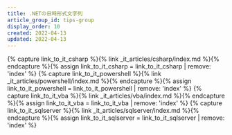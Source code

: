```yaml
---
title: .NETの日時形式文字列
article_group_id: tips-group
display_order: 10
created: 2022-04-13
updated: 2022-04-13
---
```

{% capture link_to_it_csharp %}{% link _it_articles/csharp/index.md %}{% endcapture %}{% assign link_to_it_csharp = link_to_it_csharp | remove: 'index' %}
{% capture link_to_it_powershell %}{% link _it_articles/powershell/index.md %}{% endcapture %}{% assign link_to_it_powershell = link_to_it_powershell | remove: 'index' %}
{% capture link_to_it_vba %}{% link _it_articles/vba/index.md %}{% endcapture %}{% assign link_to_it_vba = link_to_it_vba | remove: 'index' %}
{% capture link_to_it_sqlserver %}{% link _it_articles/sqlserver/index.md %}{% endcapture %}{% assign link_to_it_sqlserver = link_to_it_sqlserver | remove: 'index' %}

